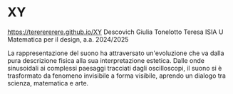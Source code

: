 # XY

https://tererererere.github.io/XY 
Descovich Giulia 
Tonelotto Teresa
ISIA U
Matematica per il design, a.a. 2024/2025

La rappresentazione del suono ha attraversato un'evoluzione che va dalla pura descrizione fisica alla sua interpretazione estetica. Dalle onde sinusoidali ai complessi paesaggi tracciati dagli oscilloscopi, il suono si è trasformato da fenomeno invisibile a forma visibile, aprendo un dialogo tra scienza, matematica e arte.
